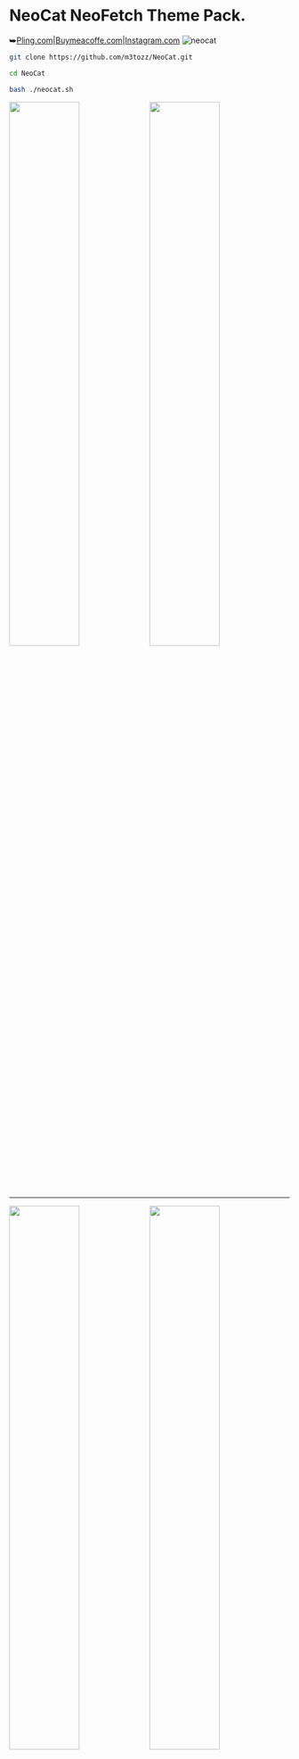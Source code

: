 # NeoCat NeoFetch Theme Pack.
⮩<a href="https://www.pling.com/p/2034925/">Pling.com</a>|<a href="https://www.buymeacoffee.com/m3tozz/">Buymeacoffe.com</a>|<a href="https://www.instagram.com/metozz.exe/">Instagram.com</a>
![neocat](https://github.com/m3tozz/NeoCat/assets/79897762/dd5c73f0-fd14-4699-a94f-638b091291d1)
```bash
git clone https://github.com/m3tozz/NeoCat.git 
```
```bash
cd NeoCat 
```
```bash
bash ./neocat.sh
```
<p align="left"><img src="https://github.com/m3tozz/NeoCat/assets/79897762/2aba61d8-f30a-449d-96e0-9bcc6bacfd20" width="50%" height="50%"><align="right"><img src="https://github.com/m3tozz/NeoCat/assets/79897762/a13c8934-c5b2-4c8f-9d25-b38d89796839" width="50%" height="50%">
  
--------------------------------------------------------------------------
  
<p align="left"><img src="https://github.com/m3tozz/NeoCat/assets/79897762/8054a8e8-4935-45cc-b850-a996822bb732" width="50%" height="50%"><align="right"><a href="https://www.pling.com/p/2034925/"><img src="https://github.com/m3tozz/NeoCat/assets/79897762/e9380994-ac6d-43bd-a78e-9104ad6db3bf" width="50%" height="50%">
 
--------------------------------------------------------------------------

⮩made by m3tozz
![pling-store-logo](https://github.com/m3tozz/NeoCat/assets/79897762/e9380994-ac6d-43bd-a78e-9104ad6db3bf)
